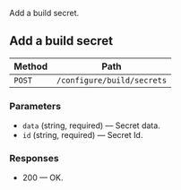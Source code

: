Add a build secret.

## Add a build secret


| Method | Path |
|--------|------|
| `POST` | `/configure/build/secrets` |

### Parameters

* `data` (string, required) — Secret data.
* `id` (string, required) — Secret Id.

### Responses

* 200 — OK.
